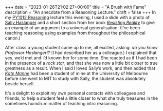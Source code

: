 +++
date = "2023-01-26T21:02:27+00:00"
title = "A Brush with Fame"
description = "An anecdote from a Reasoning Lecture."
draft = false
+++
In my <span class="caps">[PY1012 Reasoning](/class/2023/py1012)</span> lecture this evening, I used a slide with a photo of [Sally Haslanger](https://philosophy.mit.edu/haslanger/) and a short section from her book _[Resisting Reality](https://doi.org/10.1093/acprof:oso/9780199892631.001.0001)_ to give an example of an argument to a universal generalisation. (I've been teaching reasoning using examples from throughout the philosophical canon.) 

After class a young student came up to me, all excited, asking: _do you know Professor Haslanger_!? (I had described her as a colleague.) I explained that yes, we’d met and I’d known her for some time.  She reacted as if I had been in the presence of a _rock star_, and that she was now a little bit closer to true greatness as a result. When I said I loved Sally’s work, and then added that *[Kate Manne](http://www.katemanne.net)* had been a student of mine at the University of Melbourne before she went to MIT to study with Sally, the student was absolutely beside herself. 

It's a delight to exploit my own personal contacts with colleagues and friends, to help a student feel a little closer to what she truly treasures in the sometimes humdrum matter of teaching intro reasoning.